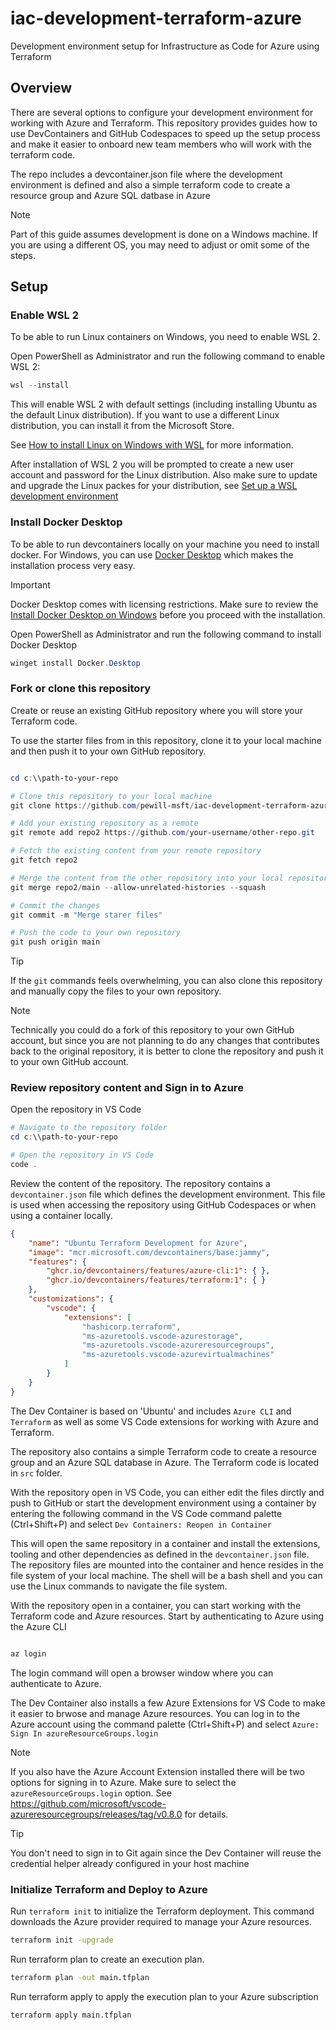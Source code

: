 # iac-development-terraform-azure

Development environment setup for Infrastructure as Code for Azure using Terraform

## Overview
There are several options to configure your development environment for working with Azure and Terraform. This repository provides guides how to use DevContainers and GitHub Codespaces to speed up the setup process and make it easier to onboard new team members who will work with the terraform code.

The repo includes a devcontainer.json file where the development environment is defined and also a simple terraform code to create a resource group and Azure SQL datbase in Azure

> [!NOTE]
> Part of this guide assumes development is done on a Windows machine. If you are using a different OS, you may need to adjust or omit some of the steps.

## Setup

### Enable WSL 2
To be able to run Linux containers on Windows, you need to enable WSL 2.

Open PowerShell as Administrator and run the following command to enable WSL 2:

```powershell
wsl --install
```
This will enable WSL 2 with default settings (including installing Ubuntu as the default Linux distribution). If you want to use a different Linux distribution, you can install it from the Microsoft Store.

See [How to install Linux on Windows with WSL](https://learn.microsoft.com/en-us/windows/wsl/install) for more information.

After installation of WSL 2 you will be prompted to create a new user account and password for the Linux distribution. Also make sure to update and upgrade the Linux packes for your distribution, see [Set up a WSL development environment](https://learn.microsoft.com/en-us/windows/wsl/setup/environment)


### Install Docker Desktop
To be able to run devcontainers locally on your machine you need to install docker. For Windows, you can use [Docker Desktop](https://www.docker.com/products/docker-desktop) which makes the installation process very easy.

> [!IMPORTANT]
> Docker Desktop comes with licensing restrictions. Make sure to review the [Install Docker Desktop on Windows](https://docs.docker.com/desktop/install/windows-install/) before you proceed with the installation. 

Open PowerShell as Administrator and run the following command to install Docker Desktop
    
```powershell
winget install Docker.Desktop 
```

### Fork or clone this repository
Create or reuse an existing GitHub repository where you will store your Terraform code.

To use the starter files from in this repository, clone it to your local machine and then push it to your own GitHub repository.


```powershell

cd c:\\path-to-your-repo

# Clone this repository to your local machine
git clone https://github.com/pewill-msft/iac-development-terraform-azure.git

# Add your existing repository as a remote 
git remote add repo2 https://github.com/your-username/other-repo.git

# Fetch the existing content from your remote repository 
git fetch repo2

# Merge the content from the other repository into your local repository. Don't include any commit history from the other repository.
git merge repo2/main --allow-unrelated-histories --squash

# Commit the changes 
git commit -m "Merge starer files"

# Push the code to your own repository
git push origin main

```
> [!TIP]
> If the `git` commands feels overwhelming, you can also clone this repository and manually copy the files to your own repository.

> [!NOTE]
> Technically you could do a fork of this repository to your own GitHub account, but since you are not planning to do any changes that contributes back to the original repository, it is better to clone the repository and push it to your own GitHub account.

### Review repository content and Sign in to Azure
Open the repository in VS Code 
```powershell
# Navigate to the repository folder
cd c:\\path-to-your-repo

# Open the repository in VS Code
code .

```

Review the content of the repository. The repository contains a `devcontainer.json` file which defines the development environment. This file is used when accessing the repository using GitHub Codespaces or when using a container locally.
```json
{
	"name": "Ubuntu Terraform Development for Azure",
	"image": "mcr.microsoft.com/devcontainers/base:jammy",
	"features": {
		"ghcr.io/devcontainers/features/azure-cli:1": { },
		"ghcr.io/devcontainers/features/terraform:1": { }
	},
	"customizations": {
		"vscode": {
			"extensions": [
				"hashicorp.terraform",
				"ms-azuretools.vscode-azurestorage",
				"ms-azuretools.vscode-azureresourcegroups",
				"ms-azuretools.vscode-azurevirtualmachines"
			]
		}
	}
}
```
The Dev Container is based on 'Ubuntu' and includes `Azure CLI` and `Terraform` as well as some VS Code extensions for working with Azure and Terraform.

The repository also contains a simple Terraform code to create a resource group and an Azure SQL database in Azure. The Terraform code is located in `src` folder.

With the repository open in VS Code, you can either edit the files dirctly and push to GitHub or start the development environment using a container by entering the following command in the VS Code command palette (Ctrl+Shift+P) and select `Dev Containers: Reopen in Container`

This will open the same repository in a container and install the extensions, tooling and other dependencies as defined in the `devcontainer.json` file. The repository files are mounted into the container and hence resides in the file system of your local machine. The shell will be a bash shell and you can use the Linux commands to navigate the file system.

With the repository open in a container, you can start working with the Terraform code and Azure resources.
Start by authenticating to Azure using the Azure CLI
```bash

az login

```
The login command will open a browser window where you can authenticate to Azure. 

The Dev Container also installs a few Azure Extensions for VS Code to make it easier to brwose and manage Azure resources.
You can log in to the Azure account using the command palette (Ctrl+Shift+P) and select `Azure: Sign In azureResourceGroups.login`

> [!NOTE]
> If you also have the Azure Account Extension installed there will be two options for signing in to Azure. Make sure to select the `azureResourceGroups.login` option. See https://github.com/microsoft/vscode-azureresourcegroups/releases/tag/v0.8.0 for details.

> [!TIP]
> You don't need to sign in to Git again since the Dev Container will reuse the credential helper already configured in your host machine

### Initialize Terraform and Deploy to Azure
Run `terraform init` to initialize the Terraform deployment. This command downloads the Azure provider required to manage your Azure resources.
```bash
terraform init -upgrade
```
Run terraform plan to create an execution plan.

```bash
terraform plan -out main.tfplan
```
Run terraform apply to apply the execution plan to your Azure subscription 

```bash
terraform apply main.tfplan

```





